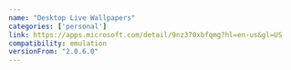 ```yaml
---
name: "Desktop Live Wallpapers"
categories: ['personal']
link: https://apps.microsoft.com/detail/9nz370xbfqmg?hl=en-us&gl=US
compatibility: emulation
versionFrom: "2.0.6.0"
---
```


